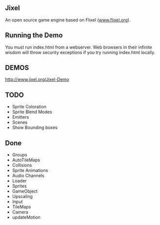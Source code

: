 Jixel 
-----
An open source game engine based on Flixel (www.flixel.org). 

Running the Demo
----------------
You must run index.html from a webserver. Web browsers in their infinite wisdom will throw security exceptions if you try running index.html locally.

DEMOS
-----
http://www.jixel.org/Jixel-Demo


TODO
----
* Sprite Coloration
* Sprite Blend Modes
* Emitters
* Scenes
* Show Bounding boxes


Done
----
* Groups
* AutoTileMaps
* Collisions
* Sprite Animations
* Audio Channels
* Loader
* Sprites
* GameObject
* Upscaling
* Input
* TileMaps
* Camera
* updateMotion

